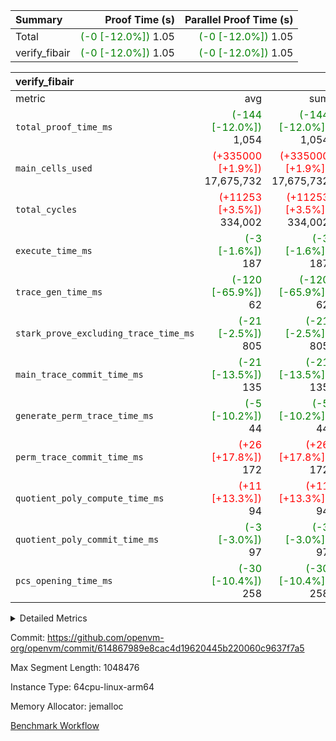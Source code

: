 | Summary | Proof Time (s) | Parallel Proof Time (s) |
|:---|---:|---:|
| Total | <span style='color: green'>(-0 [-12.0%])</span> 1.05 | <span style='color: green'>(-0 [-12.0%])</span> 1.05 |
| verify_fibair | <span style='color: green'>(-0 [-12.0%])</span> 1.05 | <span style='color: green'>(-0 [-12.0%])</span> 1.05 |


| verify_fibair |||||
|:---|---:|---:|---:|---:|
|metric|avg|sum|max|min|
| `total_proof_time_ms ` | <span style='color: green'>(-144 [-12.0%])</span> 1,054 | <span style='color: green'>(-144 [-12.0%])</span> 1,054 | <span style='color: green'>(-144 [-12.0%])</span> 1,054 | <span style='color: green'>(-144 [-12.0%])</span> 1,054 |
| `main_cells_used     ` | <span style='color: red'>(+335000 [+1.9%])</span> 17,675,732 | <span style='color: red'>(+335000 [+1.9%])</span> 17,675,732 | <span style='color: red'>(+335000 [+1.9%])</span> 17,675,732 | <span style='color: red'>(+335000 [+1.9%])</span> 17,675,732 |
| `total_cycles        ` | <span style='color: red'>(+11253 [+3.5%])</span> 334,002 | <span style='color: red'>(+11253 [+3.5%])</span> 334,002 | <span style='color: red'>(+11253 [+3.5%])</span> 334,002 | <span style='color: red'>(+11253 [+3.5%])</span> 334,002 |
| `execute_time_ms     ` | <span style='color: green'>(-3 [-1.6%])</span> 187 | <span style='color: green'>(-3 [-1.6%])</span> 187 | <span style='color: green'>(-3 [-1.6%])</span> 187 | <span style='color: green'>(-3 [-1.6%])</span> 187 |
| `trace_gen_time_ms   ` | <span style='color: green'>(-120 [-65.9%])</span> 62 | <span style='color: green'>(-120 [-65.9%])</span> 62 | <span style='color: green'>(-120 [-65.9%])</span> 62 | <span style='color: green'>(-120 [-65.9%])</span> 62 |
| `stark_prove_excluding_trace_time_ms` | <span style='color: green'>(-21 [-2.5%])</span> 805 | <span style='color: green'>(-21 [-2.5%])</span> 805 | <span style='color: green'>(-21 [-2.5%])</span> 805 | <span style='color: green'>(-21 [-2.5%])</span> 805 |
| `main_trace_commit_time_ms` | <span style='color: green'>(-21 [-13.5%])</span> 135 | <span style='color: green'>(-21 [-13.5%])</span> 135 | <span style='color: green'>(-21 [-13.5%])</span> 135 | <span style='color: green'>(-21 [-13.5%])</span> 135 |
| `generate_perm_trace_time_ms` | <span style='color: green'>(-5 [-10.2%])</span> 44 | <span style='color: green'>(-5 [-10.2%])</span> 44 | <span style='color: green'>(-5 [-10.2%])</span> 44 | <span style='color: green'>(-5 [-10.2%])</span> 44 |
| `perm_trace_commit_time_ms` | <span style='color: red'>(+26 [+17.8%])</span> 172 | <span style='color: red'>(+26 [+17.8%])</span> 172 | <span style='color: red'>(+26 [+17.8%])</span> 172 | <span style='color: red'>(+26 [+17.8%])</span> 172 |
| `quotient_poly_compute_time_ms` | <span style='color: red'>(+11 [+13.3%])</span> 94 | <span style='color: red'>(+11 [+13.3%])</span> 94 | <span style='color: red'>(+11 [+13.3%])</span> 94 | <span style='color: red'>(+11 [+13.3%])</span> 94 |
| `quotient_poly_commit_time_ms` | <span style='color: green'>(-3 [-3.0%])</span> 97 | <span style='color: green'>(-3 [-3.0%])</span> 97 | <span style='color: green'>(-3 [-3.0%])</span> 97 | <span style='color: green'>(-3 [-3.0%])</span> 97 |
| `pcs_opening_time_ms ` | <span style='color: green'>(-30 [-10.4%])</span> 258 | <span style='color: green'>(-30 [-10.4%])</span> 258 | <span style='color: green'>(-30 [-10.4%])</span> 258 | <span style='color: green'>(-30 [-10.4%])</span> 258 |



<details>
<summary>Detailed Metrics</summary>

|  | verify_program_compile_ms | total_cells | stark_prove_excluding_trace_time_ms | quotient_poly_compute_time_ms | quotient_poly_commit_time_ms | perm_trace_commit_time_ms | pcs_opening_time_ms | main_trace_commit_time_ms |
| --- | --- | --- | --- | --- | --- | --- | --- |
|  | 7 | 65,536 | 35 | 1 | 5 | 0 | 20 | 7 | 

| air_name | rows | quotient_deg | main_cols | interactions | constraints | cells |
| --- | --- | --- | --- | --- | --- | --- |
| AccessAdapterAir<2> |  | 2 |  | 5 | 12 |  | 
| AccessAdapterAir<4> |  | 2 |  | 5 | 12 |  | 
| AccessAdapterAir<8> |  | 2 |  | 5 | 12 |  | 
| FibonacciAir | 32,768 | 1 | 2 |  | 5 | 65,536 | 
| FriReducedOpeningAir |  | 2 |  | 39 | 71 |  | 
| JalRangeCheckAir |  | 2 |  | 9 | 14 |  | 
| NativePoseidon2Air<BabyBearParameters>, 1> |  | 2 |  | 136 | 572 |  | 
| PhantomAir |  | 2 |  | 3 | 5 |  | 
| ProgramAir |  | 1 |  | 1 | 4 |  | 
| VariableRangeCheckerAir |  | 1 |  | 1 | 4 |  | 
| VmAirWrapper<AluNativeAdapterAir, FieldArithmeticCoreAir> |  | 2 |  | 15 | 27 |  | 
| VmAirWrapper<BranchNativeAdapterAir, BranchEqualCoreAir<1> |  | 2 |  | 11 | 25 |  | 
| VmAirWrapper<NativeAdapterAir<2, 0>, PublicValuesCoreAir> |  | 2 |  | 11 | 29 |  | 
| VmAirWrapper<NativeLoadStoreAdapterAir<1>, NativeLoadStoreCoreAir<1> |  | 2 |  | 15 | 20 |  | 
| VmAirWrapper<NativeLoadStoreAdapterAir<4>, NativeLoadStoreCoreAir<4> |  | 2 |  | 15 | 20 |  | 
| VmAirWrapper<NativeVectorizedAdapterAir<4>, FieldExtensionCoreAir> |  | 2 |  | 15 | 27 |  | 
| VmConnectorAir |  | 2 |  | 5 | 11 |  | 
| VolatileBoundaryAir |  | 2 |  | 7 | 19 |  | 

| group | trace_gen_time_ms | total_proof_time_ms | total_cycles | total_cells | stark_prove_excluding_trace_time_ms | quotient_poly_compute_time_ms | quotient_poly_commit_time_ms | perm_trace_commit_time_ms | pcs_opening_time_ms | main_trace_commit_time_ms | main_cells_used | generate_perm_trace_time_ms | execute_time_ms |
| --- | --- | --- | --- | --- | --- | --- | --- | --- | --- | --- | --- | --- | --- |
| verify_fibair | 62 | 1,054 | 334,002 | 62,474,410 | 805 | 94 | 97 | 172 | 258 | 135 | 17,675,732 | 44 | 187 | 

| group | air_name | rows | prep_cols | perm_cols | main_cols | cells |
| --- | --- | --- | --- | --- | --- | --- |
| verify_fibair | AccessAdapterAir<2> | 131,072 |  | 16 | 11 | 3,538,944 | 
| verify_fibair | AccessAdapterAir<4> | 65,536 |  | 16 | 13 | 1,900,544 | 
| verify_fibair | AccessAdapterAir<8> | 128 |  | 16 | 17 | 4,224 | 
| verify_fibair | FriReducedOpeningAir | 2,048 |  | 84 | 27 | 227,328 | 
| verify_fibair | JalRangeCheckAir | 32,768 |  | 28 | 12 | 1,310,720 | 
| verify_fibair | NativePoseidon2Air<BabyBearParameters>, 1> | 32,768 |  | 312 | 398 | 23,265,280 | 
| verify_fibair | PhantomAir | 16,384 |  | 12 | 6 | 294,912 | 
| verify_fibair | ProgramAir | 8,192 |  | 8 | 10 | 147,456 | 
| verify_fibair | VariableRangeCheckerAir | 262,144 | 2 | 8 | 1 | 2,359,296 | 
| verify_fibair | VmAirWrapper<AluNativeAdapterAir, FieldArithmeticCoreAir> | 262,144 |  | 36 | 29 | 17,039,360 | 
| verify_fibair | VmAirWrapper<BranchNativeAdapterAir, BranchEqualCoreAir<1> | 32,768 |  | 28 | 23 | 1,671,168 | 
| verify_fibair | VmAirWrapper<NativeLoadStoreAdapterAir<1>, NativeLoadStoreCoreAir<1> | 65,536 |  | 40 | 21 | 3,997,696 | 
| verify_fibair | VmAirWrapper<NativeLoadStoreAdapterAir<4>, NativeLoadStoreCoreAir<4> | 32,768 |  | 40 | 27 | 2,195,456 | 
| verify_fibair | VmAirWrapper<NativeVectorizedAdapterAir<4>, FieldExtensionCoreAir> | 32,768 |  | 36 | 38 | 2,424,832 | 
| verify_fibair | VmConnectorAir | 2 | 1 | 16 | 5 | 42 | 
| verify_fibair | VolatileBoundaryAir | 65,536 |  | 20 | 12 | 2,097,152 | 

| group | trace_height_constraint | weighted_sum | threshold |
| --- | --- | --- | --- |
| verify_fibair | 0 | 1,085,444 | 2,013,265,921 | 
| verify_fibair | 1 | 5,411,200 | 2,013,265,921 | 
| verify_fibair | 2 | 542,722 | 2,013,265,921 | 
| verify_fibair | 3 | 5,476,612 | 2,013,265,921 | 
| verify_fibair | 4 | 65,536 | 2,013,265,921 | 
| verify_fibair | 5 | 12,851,850 | 2,013,265,921 | 

| trace_height_constraint | threshold |
| --- | --- |
| 0 | 2,013,265,921 | 

</details>


Commit: https://github.com/openvm-org/openvm/commit/614867989e8cac4d19620445b220060c9637f7a5

Max Segment Length: 1048476

Instance Type: 64cpu-linux-arm64

Memory Allocator: jemalloc

[Benchmark Workflow](https://github.com/openvm-org/openvm/actions/runs/15442806142)

